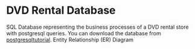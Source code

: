 # DVD Rental Database
SQL Database representing the business processes of a DVD rental store with postgresql queries.
You can download the database from [postgresqltutorial](https://www.github.com).
Entity Relationship (ER) Diagram 

